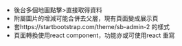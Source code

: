 - 後台多個地圖點擊>直接取得資料
- 附屬圖片的增減可能合併去父層，現有頁面變成展示頁
- 套https://startbootstrap.com/theme/sb-admin-2 的樣式
- 頁面轉換使用react component，功能亦或可使用react 重寫
